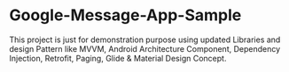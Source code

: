 # Google-Message-App-Sample

This project is just for demonstration purpose using updated Libraries and design Pattern like MVVM, Android Architecture Component, Dependency Injection, Retrofit, Paging, Glide & Material Design Concept.
